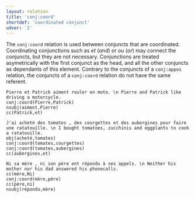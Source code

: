 ```yaml
---
layout: relation
title: 'conj:coord'
shortdef: 'coordinated conjunct'
udver: '2'
---
```


The `conj:coord` relation is used between conjuncts that are coordinated. Coordinating conjunctions such as _et_ (_and_) or _ou_ (_or_) may connect the conjuncts, but they are not necessary. 
Conjunctions are treated asymetrically with the first conjunct as the head, and all the other conjuncts as dependants of this element.
Contrary to the conjuncts of a `conj:appos` relation, the conjuncts of a `conj:coord` relation do not have the same referent.

~~~ sdparse
Pierre et Patrick aiment rouler en moto. \n Pierre and Patrick like driving a motorcycle.
conj:coord(Pierre,Patrick)
nsubj(aiment,Pierre)
cc(Patrick,et)
~~~

~~~ sdparse
J'ai acheté des tomates , des courgettes et des aubergines pour faire une ratatouille. \n I bought tomatoes, zucchinis and eggplants to cook a ratatouille.
obj(acheté,tomates)
conj:coord(tomates,courgettes)
conj:coord(tomates,aubergines)
cc(aubergines,et)
~~~

~~~ sdparse
Ni sa mère , ni son père ont répondu à ses appels. \n Neither his mother nor his dad answered his phonecalls.
cc(mère,Ni)
conj:coord(mère,père)
cc(père,ni)
nsubj(répondu,mère)
~~~
